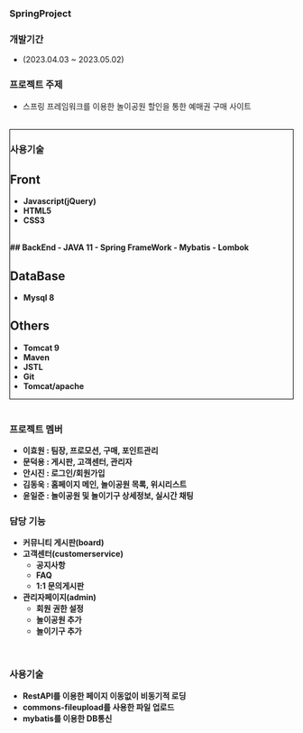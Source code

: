 ### SpringProject


### 개발기간
  - (2023.04.03 ~ 2023.05.02)


### 프로젝트 주제
  - 스프링 프레임워크를 이용한 놀이공원 할인을 통한 예매권 구매 사이트
<br/>
<div style = "border:1px solid black">

### 사용기술

  ## Front
  - <b>Javascript(jQuery)</b>
  - <b>HTML5<b/>
  - <b>CSS3<b/>
  

<br/>
  ## BackEnd
  - <b>JAVA 11</b>
  - <b>Spring FrameWork<b/>
  - <b>Mybatis</b>
  - <b>Lombok<b/>
  
  ## DataBase
  - <b>Mysql 8</b>

  ## Others
  - <b>Tomcat 9</b>
  - <b>Maven</b>
  - <b>JSTL</b>
  - <b>Git</b>
  - <b>Tomcat/apache<b/>
</div>
<br/>

### 프로젝트 멤버
- 이효원 : 팀장, 프로모션, 구매, 포인트관리
- <b>문덕용</b> : 게시판, 고객센터, 관리자
- 안시진 : 로그인/회원가입
- 김동욱 : 홈페이지 메인, 놀이공원 목록, 위시리스트
- 윤일준 : 놀이공원 및 놀이기구 상세정보, 실시간 채팅

### 담당 기능
- 커뮤니티 게시판(board)
- 고객센터(customerservice)
  - 공지사항
  - FAQ
  - 1:1 문의게시판
- 관리자페이지(admin)
  - 회원 권한 설정
  - 놀이공원 추가
  - 놀이기구 추가
<br/>



### 사용기술
- RestAPI를 이용한 페이지 이동없이 비동기적 로딩
- commons-fileupload를 사용한 파일 업로드
- mybatis를 이용한 DB통신


